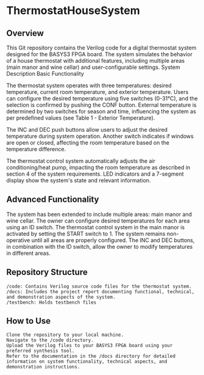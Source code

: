 # ThermostatHouseSystem

## Overview

This Git repository contains the Verilog code for a digital thermostat system designed for the BASYS3 FPGA board. The system simulates the behavior of a house thermostat with additional features, including multiple areas (main manor and wine cellar) and user-configurable settings.
System Description
Basic Functionality

The thermostat system operates with three temperatures: desired temperature, current room temperature, and exterior temperature. Users can configure the desired temperature using five switches (0-31°C), and the selection is confirmed by pushing the CONF button. External temperature is determined by two switches for season and time, influencing the system as per predefined values (see Table 1 - Exterior Temperature).

The INC and DEC push buttons allow users to adjust the desired temperature during system operation. Another switch indicates if windows are open or closed, affecting the room temperature based on the temperature difference.

The thermostat control system automatically adjusts the air conditioning/heat pump, impacting the room temperature as described in section 4 of the system requirements. LED indicators and a 7-segment display show the system's state and relevant information.

## Advanced Functionality

The system has been extended to include multiple areas: main manor and wine cellar. The owner can configure desired temperatures for each area using an ID switch. The thermostat control system in the main manor is activated by setting the START switch to 1. The system remains non-operative until all areas are properly configured. The INC and DEC buttons, in combination with the ID switch, allow the owner to modify temperatures in different areas.

## Repository Structure

    /code: Contains Verilog source code files for the thermostat system.
    /docs: Includes the project report documenting functional, technical, and demonstration aspects of the system.
    /testbench: Holds testbench files


## How to Use

    Clone the repository to your local machine.
    Navigate to the /code directory.
    Upload the Verilog files to your BASYS3 FPGA board using your preferred synthesis tool.
    Refer to the documentation in the /docs directory for detailed information on system functionality, technical aspects, and demonstration instructions.
